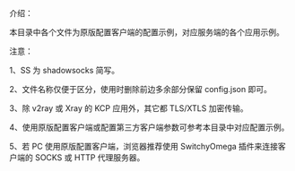 介绍：

本目录中各个文件为原版配置客户端的配置示例，对应服务端的各个应用示例。

注意：

1、SS 为 shadowsocks 简写。

2、文件名称仅便于区分，使用时删除前边多余部分保留 config.json 即可。

3、除 v2ray 或 Xray 的 KCP 应用外，其它都 TLS/XTLS 加密传输。

4、使用原版配置客户端或配置第三方客户端参数可参考本目录中对应配置示例。

5、若 PC 使用原版配置客户端，浏览器推荐使用 SwitchyOmega 插件来连接客户端的 SOCKS 或 HTTP 代理服务器。
